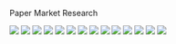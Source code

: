 Paper Market Research

![](https://kiranli.github.io/images/paper_Slide1.png)
![](https://kiranli.github.io/images/paper_Slide2.png)
![](https://kiranli.github.io/images/paper_Slide3.png)
![](https://kiranli.github.io/images/paper_Slide4.png)
![](https://kiranli.github.io/images/paper_Slide5.png)
![](https://kiranli.github.io/images/paper_Slide6.png)
![](https://kiranli.github.io/images/paper_Slide7.png)
![](https://kiranli.github.io/images/paper_Slide8.png)
![](https://kiranli.github.io/images/paper_Slide9.png)
![](https://kiranli.github.io/images/paper_Slide10.png)
![](https://kiranli.github.io/images/paper_Slide11.png)
![](https://kiranli.github.io/images/paper_Slide12.png)
![](https://kiranli.github.io/images/paper_Slide13.png)
![](https://kiranli.github.io/images/paper_Slide14.png)
